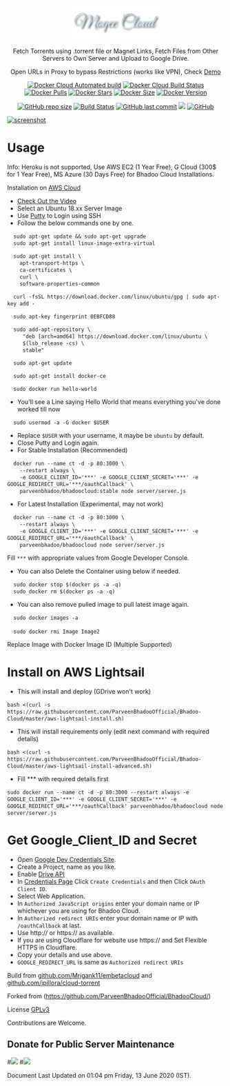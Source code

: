<div align="center">

[<img src="https://github.com/sapthesh/Bhadoo-Cloud/blob/master/static/logo.png" data-canonical-src="https://github.com/sapthesh/Bhadoo-Cloud/blob/master/static/logo.png" height="80" />](https://github.com/sapthesh/Bhadoo-Cloud)

Fetch Torrents using .torrent file or Magnet Links, Fetch Files from Other Servers to Own Server and Upload to Google Drive.

Open URLs in Proxy to bypass Restrictions (works like VPN), Check [Demo](http://#) 

[![Docker Cloud Automated build](https://img.shields.io/docker/cloud/automated/parveenbhadoo/bhadoocloud.svg)](https://hub.docker.com/r/parveenbhadoo/bhadoocloud)
[![Docker Cloud Build Status](https://img.shields.io/docker/cloud/build/parveenbhadoo/bhadoocloud.svg?style=flat)](https://hub.docker.com/r/parveenbhadoo/bhadoocloud)
[![Docker Pulls](https://img.shields.io/docker/pulls/parveenbhadoo/bhadoocloud.svg)](https://hub.docker.com/r/parveenbhadoo/bhadoocloud)
[![Docker Stars](https://img.shields.io/docker/stars/parveenbhadoo/bhadoocloud.svg)](https://hub.docker.com/r/parveenbhadoo/bhadoocloud)
[![Docker Size](https://images.microbadger.com/badges/image/parveenbhadoo/bhadoocloud.svg)](https://hub.docker.com/r/parveenbhadoo/bhadoocloud)
[![Docker Version](https://images.microbadger.com/badges/version/parveenbhadoo/bhadoocloud.svg)](https://hub.docker.com/r/parveenbhadoo/bhadoocloud)

[![GitHub repo size](https://img.shields.io/github/repo-size/parveenbhadooofficial/bhadoocloud.svg)](https://hub.docker.com/r/parveenbhadoo/bhadoocloud)
[![Build Status](https://travis-ci.org/ParveenBhadooOfficial/Bhadoo-Cloud.svg?branch=master)](https://travis-ci.org/ParveenBhadooOfficial/Bhadoo-Cloud)
[![GitHub last commit](https://img.shields.io/github/last-commit/parveenbhadooofficial/bhadoocloud.svg)](https://hub.docker.com/r/parveenbhadoo/bhadoocloud)
[![](https://data.jsdelivr.com/v1/package/gh/ParveenBhadooOfficial/BhadooCloud/badge?style=rounded)](https://www.jsdelivr.com/package/gh/ParveenBhadooOfficial/BhadooCloud)
[![GitHub](https://img.shields.io/github/license/ParveenBhadooOfficial/Bhadoo-Cloud)](https://github.com/ParveenBhadooOfficial/Bhadoo-Cloud)

</div>

[![screenshot](https://raw.githubusercontent.com/ParveenBhadooOfficial/Bhadoo-Cloud/master/.github/screenshot02.png)](https://github.com/ParveenBhadooOfficial/Bhadoo-Cloud)

# Usage

Info: Heroku is not supported, Use AWS EC2 (1 Year Free), G Cloud (300$ for 1 Year Free), MS Azure (30 Days Free) for Bhadoo Cloud Installations.

Installation on [AWS Cloud](https://aws.amazon.com/ec2/)

* [Check Out the Video](#resources)
* Select an Ubuntu 18.xx Server Image
* Use [Putty](https://www.putty.org/) to Login using SSH
* Follow the below commands one by one.

```
  sudo apt-get update && sudo apt-get upgrade
  sudo apt-get install linux-image-extra-virtual
```

```
  sudo apt-get install \
    apt-transport-https \
    ca-certificates \
    curl \
    software-properties-common
```

```
  curl -fsSL https://download.docker.com/linux/ubuntu/gpg | sudo apt-key add -
```

```
  sudo apt-key fingerprint 0EBFCD88
```

```
  sudo add-apt-repository \
     "deb [arch=amd64] https://download.docker.com/linux/ubuntu \
     $(lsb_release -cs) \
     stable"
```

```
  sudo apt-get update
```

```
  sudo apt-get install docker-ce
```

```
  sudo docker run hello-world
```

* You'll see a Line saying Hello World that means everything you've done worked till now

```
  sudo usermod -a -G docker $USER
```

* Replace `$USER` with your username, it maybe be `ubuntu` by default.
* Close Putty and Login again.
* For Stable Installation (Recommended)

```
  docker run --name ct -d -p 80:3000 \
    --restart always \
    -e GOOGLE_CLIENT_ID='***' -e GOOGLE_CLIENT_SECRET='***' -e GOOGLE_REDIRECT_URL='***/oauthCallback' \
    parveenbhadoo/bhadoocloud:stable node server/server.js
```

* For Latest Installation (Experimental, may not work)

```
  docker run --name ct -d -p 80:3000 \
    --restart always \
    -e GOOGLE_CLIENT_ID='***' -e GOOGLE_CLIENT_SECRET='***' -e GOOGLE_REDIRECT_URL='***/oauthCallback' \
    parveenbhadoo/bhadoocloud node server/server.js
```

Fill `***` with appropriate values from Google Developer Console.

* You can also Delete the Container using below if needed.

```
  sudo docker stop $(docker ps -a -q)
  sudo docker rm $(docker ps -a -q)
```

* You can also remove pulled image to pull latest image again.

```
  sudo docker images -a
  
  sudo docker rmi Image Image2
```

Replace Image with Docker Image ID (Multiple Supported)

# Install on AWS Lightsail

* This will install and deploy (GDrive won't work)

```
bash <(curl -s https://raw.githubusercontent.com/ParveenBhadooOfficial/Bhadoo-Cloud/master/aws-lightsail-install.sh)
```

* This will install requirements only (edit next command with required details)

```
bash <(curl -s https://raw.githubusercontent.com/ParveenBhadooOfficial/Bhadoo-Cloud/master/aws-lightsail-install-advanced.sh)
```

* Fill *** with required details first

```
sudo docker run --name ct -d -p 80:3000 --restart always -e GOOGLE_CLIENT_ID='***' -e GOOGLE_CLIENT_SECRET='***' -e GOOGLE_REDIRECT_URL='***/oauthCallback' parveenbhadoo/bhadoocloud node server/server.js
```

# Get Google_Client_ID and Secret

* Open [Google Dev Credentials Site](https://console.developers.google.com/apis/credentials).
* Create a Project, name as you like.
* Enable [Drive API](https://console.developers.google.com/apis/library/drive.googleapis.com)
* In [Credentials Page](https://console.developers.google.com/apis/credentials) Click `Create Credentials` and then Click `OAuth Client ID`.
* Select Web Application.
* In `Authorized JavaScript origins` enter your domain name or IP whichever you are using for Bhadoo Cloud.
* In `Authorized redirect URIs` enter your domain name or IP with `/oauthCallback` at last.
* Use http:// or https:// as available.
* If you are using Cloudflare for website use https:// and Set Flexible HTTPS in Cloudflare.
* Copy your details and use above.
* `GOOGLE_REDIRECT_URL` is same as `Authorized redirect URIs`



Build from [github.com/Mrigank11/embetacloud](https://github.com/Mrigank11/embetacloud) and [github.com/jpillora/cloud-torrent](https://github.com/jpillora/cloud-torrent)

Forked from (https://github.com/ParveenBhadooOfficial/BhadooCloud/)

License [GPLv3](https://github.com/ParveenBhadooOfficial/BhadooCloud/blob/master/LICENSE)

Contributions are Welcome.

## Donate for Public Server Maintenance

#[<img src="https://raw.githubusercontent.com/ParveenBhadooOfficial/Bhadoo-Cloud/master/files/paypal.png">](#)
#[<img src="https://raw.githubusercontent.com/ParveenBhadooOfficial/Bhadoo-Cloud/master/files/paytm.webp" width="147">](#)


Document Last Updated on 01:04 pm Friday, 13 June 2020 (IST).
